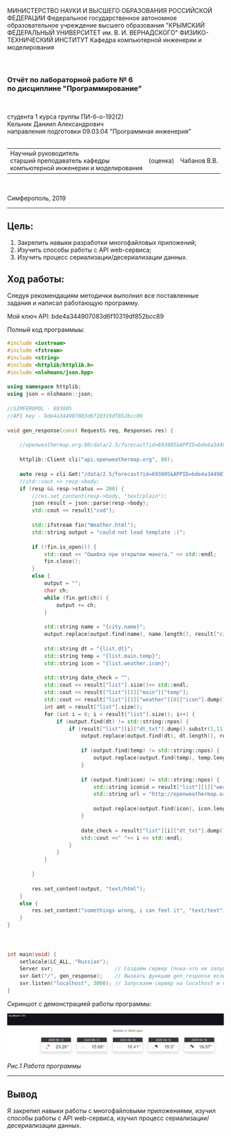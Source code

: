 МИНИСТЕРСТВО НАУКИ И ВЫСШЕГО ОБРАЗОВАНИЯ РОССИЙСКОЙ ФЕДЕРАЦИИ
Федеральное государственное автономное образовательное учреждение высшего образования
"КРЫМСКИЙ ФЕДЕРАЛЬНЫЙ УНИВЕРСИТЕТ им. В. И. ВЕРНАДСКОГО"
ФИЗИКО-ТЕХНИЧЕСКИЙ ИНСТИТУТ
Кафедра компьютерной инженерии и моделирования
<br/><br/>
​
### Отчёт по лабораторной работе № 6<br/> по дисциплине "Программирование"
<br/>

студента 1 курса группы ПИ-б-о-192(2)\
Кельник Даниил Александрович\
направления подготовки 09.03.04 "Программная инженерия"
<br/>
​
<table>
<tr><td>Научный руководитель<br/> старший преподаватель кафедры<br/>компьютерной инженерии и моделирования</td>
<td>(оценка)</td>
<td>Чабанов В.В.</td>
</tr>
</table>
<br/><br/>
​
Симферополь, 2019

* * *

## Цель:
1. Закрепить навыки разработки многофайловыx приложений;
2. Изучить способы работы с API web-сервиса;
3. Изучить процесс сериализации/десериализации данных.

## Ход работы:

Следуя рекомендациям методички выполнил все поставленные задания и написал работающую программу.

Мой ключ API: bde4a344907083d6f10319df852bcc89

Полный код программыы: 

```c++
#include <iostream>
#include <fstream>
#include <string>
#include <httplib/httplib.h>
#include <nlohmann/json.hpp>

using namespace httplib;
using json = nlohmann::json;

//SIMFEROPOL - 693805
//API key - bde4a344907083d6f10319df852bcc89

void gen_response(const Request& req, Response& res) {
	
	//openweathermap.org:80/data/2.5/forecast?id=693805&APPID=bde4a344907083d6f10319df852bcc89&units=metric

	httplib::Client cli("api.openweathermap.org", 80);

	auto resp = cli.Get("/data/2.5/forecast?id=693805&APPID=bde4a344907083d6f10319df852bcc89&units=metric");
	//std::cout << resp->body;
	if (resp && resp->status == 200) {
		//res.set_content(resp->body, "text/plain");
		json result = json::parse(resp->body);
		std::cout << result["cod"];

		std::ifstream fin("Weather.html");
		std::string output = "could not load template :(";

		if (!fin.is_open()) {
			std::cout << "Ошибка при открытии макета." << std::endl;
			fin.close();
		}
		else {
			output = "";
			char ch;
			while (fin.get(ch)) {
				output += ch;
			}
			
			std::string name = "{city.name}";
			output.replace(output.find(name), name.length(), result["city"]["name"]);

			std::string dt = "{list.dt}";
			std::string temp = "{list.main.temp}";
			std::string icon = "{list.weather.icon}";

			std::string date_check = "";
			std::cout << result["list"].size()<< std::endl;
			std::cout << result["list"][1]["main"]["temp"];
			std::cout << result["list"][1]["weather"][0]["icon"].dump() << std::endl;
			int amt = result["list"].size();
			for (int i = 0; i < result["list"].size(); i++) {
				if (output.find(dt) != std::string::npos) {
					if (result["list"][i]["dt_txt"].dump().substr(1,11) != date_check) {
						output.replace(output.find(dt), dt.length(), result["list"][i]["dt_txt"].dump().substr(1,11));
						
						if (output.find(temp) != std::string::npos) {
							output.replace(output.find(temp), temp.length()+1, result["list"][i]["main"]["temp"].dump());
						}

						if (output.find(icon) != std::string::npos) {
							std::string iconid = result["list"][1]["weather"][0]["icon"].dump();
							std::string url = "http://openweathermap.org/img/wn/"+(iconid.substr(1,iconid.size()-2)+".png");
							
							output.replace(output.find(icon), icon.length(), url);
						}

						date_check = result["list"][i]["dt_txt"].dump().substr(1,11);
						std::cout <<" "<< i << std::endl;
					}
				}
			}

		}
		
		res.set_content(output, "text/html");
	}
	else {
		res.set_content("somethings wrong, i can feel it", "text/text");
	}
}



int main(void) {
	setlocale(LC_ALL, "Russian");
	Server svr;                    // Создаём сервер (пока-что не запущен)
	svr.Get("/", gen_response);    // Вызвать функцию gen_response если кто-то обратиться к корню "сайта"
	svr.listen("localhost", 3000); // Запускаем сервер на localhost и порту 1234
}
```

Скриншот с демонстрацией работы программы:

<img src="Screenshoot/weather.png">

*Рис.1 Работа программы*

* * *

## Вывод
Я закрепил навыки работы с многофайловыми приложениями, изучил способы работы с API web-сервиса, изучил процесс сериализации/десериализации данных.
